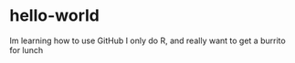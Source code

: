 # hello-world
Im learning how to use GitHub
I only do R, and really want to get a burrito for lunch
